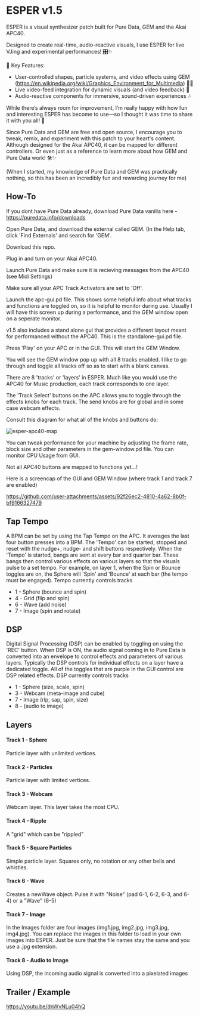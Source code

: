 # ESPER v1.5

ESPER is a visual synthesizer patch built for Pure Data, GEM and the Akai APC40.

Designed to create real-time, audio-reactive visuals, I use ESPER for live VJing and experimental performances! 🎛️✨

🔸 Key Features:
* User-controlled shapes, particle systems, and video effects using GEM (https://en.wikipedia.org/wiki/Graphics_Environment_for_Multimedia) 🔺💫
* Live video-feed integration for dynamic visuals (and video feedback) 🎥
* Audio-reactive components for immersive, sound-driven experiences 🎶

While there’s always room for improvement, I’m really happy with how fun and interesting ESPER has become to use—so I thought it was time to share it with you all! 🙌

Since Pure Data and GEM are free and open source, I encourage you to tweak, remix, and experiment with this patch to your heart's content. Although designed for the Akai APC40, it can be mapped for different controllers. Or even just as a reference to learn more about how GEM and Pure Data work! 🛠️✨

(When I started, my knowledge of Pure Data and GEM was practically nothing, so this has been an incredibly fun and rewarding journey for me) 

## How-To

If you dont have Pure Data already, download Pure Data vanilla here - https://puredata.info/downloads

Open Pure Data, and download the external called GEM. (In the Help tab, click 'Find Externals' and search for 'GEM'.

Download this repo.

Plug in and turn on your Akai APC40.

Launch Pure Data and make sure it is recieving messages from the APC40 (see Midi Settings)

Make sure all your APC Track Activators are set to 'Off'. 

Launch the apc-gui.pd file. This shows some helpful info about what tracks and functions are toggled on, so it is helpful to monitor during use. Usually I will have this screen up during a performance, and the GEM window open on a seperate monitor.

v1.5 also includes a stand alone gui that provides a different layout meant for performanced without the APC40. This is the standalone-gui.pd file.

Press 'Play' on your APC or in the GUI. This will start the GEM Window.

You will see the GEM window pop up with all 8 tracks enabled. I like to go through and toggle all tracks off so as to start with a blank canvas.

There are 8 'tracks' or 'layers' in ESPER. Much like you would use the APC40 for Music production, each track corresponds to one layer.

The 'Track Select' buttons on the APC allows you to toggle through the effects knobs for each track. The send knobs are for global and in some case webcam effects.

Consult this diagram for what all of the knobs and buttons do:

![esper-apc40-map](https://github.com/user-attachments/assets/894711aa-2529-4956-951f-aa5d936dcebe)

You can tweak performance for your machine by adjusting the frame rate, block size and other parameters in the gem-window.pd file. You can monitor CPU Usage from GUI.

Not all APC40 buttons are mapped to functions yet...!

Here is a screencap of the GUI and GEM Window (where track 1 and track 7 are enabled)

https://github.com/user-attachments/assets/92f26ec2-4810-4a62-8b0f-bf9166327479

## Tap Tempo

A BPM can be set by using the Tap Tempo on the APC. It averages the last four button presses into a BPM. The 'Tempo' can be started, stopped and reset with the nudge+, nudge- and shift buttons respectively. When the 'Tempo' is started, bangs are sent at every bar and quarter bar. These bangs then control various effects on various layers so that the visuals pulse to a set tempo. For example, on layer 1, when the Spin or Bounce toggles are on, the Sphere will 'Spin' and 'Bounce' at each bar (the tempo must be engaged).
Tempo currently controls tracks
* 1 - Sphere (bounce and spin)
* 4 - Grid (flip and spin)
* 6 - Wave (add noise)
* 7 - Image (spin and rotate)

## DSP

Digital Signal Processing (DSP) can be enabled by toggling on using the 'REC' button. When DSP is ON, the audio signal coming in to Pure Data is converted into an envelope to control effects and parameters of various layers. Typically the DSP controls for individual effects on a layer have a dedicated toggle. All of the toggles that are purple in the GUI control are DSP related effects. 
DSP currently controls tracks
* 1 - Sphere (size, scale, spin)
* 3 - Webcam (meta-image and cube)
* 7 - Image (rlp, sap, spin, size)
* 8 - (audio to image)

## Layers

#### Track 1 - Sphere

Particle layer with unlimited vertices.

#### Track 2 - Particles

Particle layer with limited vertices.

#### Track 3 - Webcam

Webcam layer. This layer takes the most CPU.

#### Track 4 - Ripple

A "grid" which can be "rippled"

#### Track 5 - Square Particles

Simple particle layer. Squares only, no rotation or any other bells and whistles.

#### Track 6 - Wave

Creates a newWave object. Pulse it with "Noise" (pad 6-1, 6-2, 6-3, and 6-4) or a "Wave" (6-5)

#### Track 7 - Image

In the Images folder are four images (img1.jpg, img2.jpg, img3.jpg, img4.jpg). You can replace the images in this folder to load in your own images into ESPER. Just be sure that the file names stay the same and you use a .jpg extension. 

#### Track 8 - Audio to Image

Using DSP, the incoming audio signal is converted into a pixelated images

## Trailer / Example

https://youtu.be/dnWvNLu04hQ






